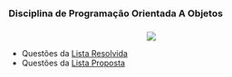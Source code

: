 ### Disciplina de Programação Orientada A Objetos <h3>

<!-- [COMENTÁRIO]: CyanGif Code--> 
 <p align="center">
  <a href="https://github.com/DenverCoder1/readme-typing-svg"><img src="https://readme-typing-svg.herokuapp.com?font=Time+New+Roman&color=pink&size=15&center=true&vCenter=true&width=800&height=200&lines=Esse+repósitorio+apresenta+a+resolução+de+exercicíos+da+disciplina+de+POO.;"></a>
</p>
 

- Questões da [Lista Resolvida](https://github.com/thalitaasuzy/disciplinaPOO/tree/main/listaResolvida)
- Questões da [Lista Proposta](https://github.com/thalitaasuzy/disciplinaPOO/tree/main/listaProposta)

<!-- [COMENTÁRIO]: Thalita+Suzy+e+Guilherme+Freitas; --> 
